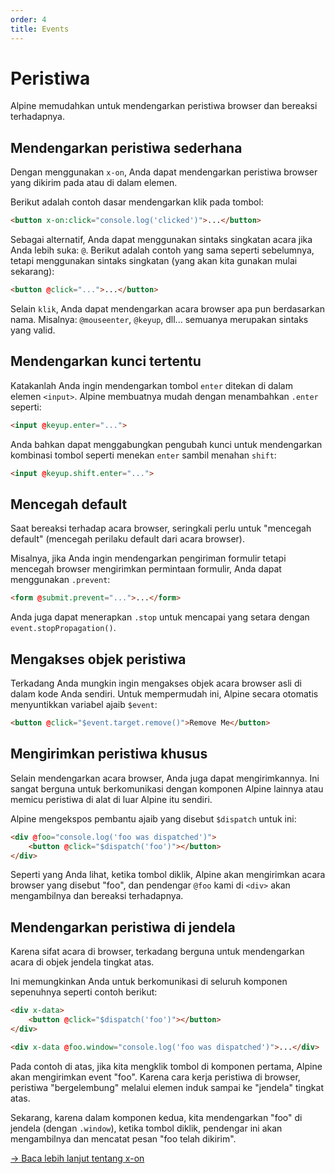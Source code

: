 ```yaml
---
order: 4
title: Events
---
```


# Peristiwa

Alpine memudahkan untuk mendengarkan peristiwa browser dan bereaksi terhadapnya.

<a name="listening-for-simple-events"></a>
## Mendengarkan peristiwa sederhana

Dengan menggunakan `x-on`, Anda dapat mendengarkan peristiwa browser yang dikirim pada atau di dalam elemen.

Berikut adalah contoh dasar mendengarkan klik pada tombol:

```html
<button x-on:click="console.log('clicked')">...</button>
```

Sebagai alternatif, Anda dapat menggunakan sintaks singkatan acara jika Anda lebih suka: `@`. Berikut adalah contoh yang sama seperti sebelumnya, tetapi menggunakan sintaks singkatan (yang akan kita gunakan mulai sekarang):

```html
<button @click="...">...</button>
```

Selain `klik`, Anda dapat mendengarkan acara browser apa pun berdasarkan nama. Misalnya: `@mouseenter`, `@keyup`, dll... semuanya merupakan sintaks yang valid.

<a name="listening-for-specific-keys"></a>
## Mendengarkan kunci tertentu

Katakanlah Anda ingin mendengarkan tombol `enter` ditekan di dalam elemen `<input>`. Alpine membuatnya mudah dengan menambahkan `.enter` seperti:

```html
<input @keyup.enter="...">
```

Anda bahkan dapat menggabungkan pengubah kunci untuk mendengarkan kombinasi tombol seperti menekan `enter` sambil menahan `shift`:

```html
<input @keyup.shift.enter="...">
```

<a name="preventing-default"></a>
## Mencegah default

Saat bereaksi terhadap acara browser, seringkali perlu untuk "mencegah default" (mencegah perilaku default dari acara browser).

Misalnya, jika Anda ingin mendengarkan pengiriman formulir tetapi mencegah browser mengirimkan permintaan formulir, Anda dapat menggunakan `.prevent`:

```html
<form @submit.prevent="...">...</form>
```

Anda juga dapat menerapkan `.stop` untuk mencapai yang setara dengan `event.stopPropagation()`.

<a name="accessing-the-event-object"></a>
## Mengakses objek peristiwa

Terkadang Anda mungkin ingin mengakses objek acara browser asli di dalam kode Anda sendiri.  Untuk mempermudah ini, Alpine secara otomatis menyuntikkan variabel ajaib `$event`:

```html
<button @click="$event.target.remove()">Remove Me</button>
```

<a name="dispatching-custom-events"></a>
## Mengirimkan peristiwa khusus

Selain mendengarkan acara browser, Anda juga dapat mengirimkannya. Ini sangat berguna untuk berkomunikasi dengan komponen Alpine lainnya atau memicu peristiwa di alat di luar Alpine itu sendiri.

Alpine mengekspos pembantu ajaib yang disebut `$dispatch` untuk ini:

```html
<div @foo="console.log('foo was dispatched')">
    <button @click="$dispatch('foo')"></button>
</div>
```

Seperti yang Anda lihat, ketika tombol diklik, Alpine akan mengirimkan acara browser yang disebut "foo", dan pendengar `@foo` kami di `<div>` akan mengambilnya dan bereaksi terhadapnya.

<a name="listening-for-events-on-window"></a>
## Mendengarkan peristiwa di jendela

Karena sifat acara di browser, terkadang berguna untuk mendengarkan acara di objek jendela tingkat atas.

Ini memungkinkan Anda untuk berkomunikasi di seluruh komponen sepenuhnya seperti contoh berikut:


```html
<div x-data>
    <button @click="$dispatch('foo')"></button>
</div>

<div x-data @foo.window="console.log('foo was dispatched')">...</div>
```

Pada contoh di atas, jika kita mengklik tombol di komponen pertama, Alpine akan mengirimkan event "foo". Karena cara kerja peristiwa di browser, peristiwa "bergelembung" melalui elemen induk sampai ke "jendela" tingkat atas.

Sekarang, karena dalam komponen kedua, kita mendengarkan "foo" di jendela (dengan `.window`), ketika tombol diklik, pendengar ini akan mengambilnya dan mencatat pesan "foo telah dikirim".

[→ Baca lebih lanjut tentang x-on](/directives/on)

